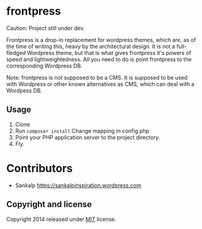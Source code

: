 frontpress
===========

Caution: Project still under dev.

Frontpress is a drop-in replacement for wordpress themes, which are, as of the time of writing this, heavy by the architectural design. 
It is not a full-fledged Wordpress theme, but that is what gives frontpress it's powers of speed and lightweightedness.
All you need to do is point frontpress to the corresponding Wordpress DB.

Note: frontpress is not supposed to be a CMS. It is supposed to be used with Wordpress or other known alternatives as CMS, which can deal with a Wordpess DB.

## Usage

1. Clone
2. Run `composer install` Change mapping in config.php
3. Point your PHP application server to the project directory.
4. Fly.

Contributors
===========
* Sankalp https://sankalpinspiration.wordpress.com


## Copyright and license

Copyright 2014 released under [MIT](LICENSE) license.
